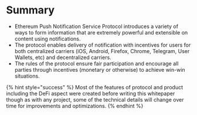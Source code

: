 # Summary

* Ethereum Push Notification Service Protocol introduces a variety of ways to form information that are extremely powerful and extensible on content using notifications.
* The protocol enables delivery of notification with incentives for users for both centralized carriers \(iOS, Android, Firefox, Chrome, Telegram, User Wallets, etc\) and decentralized carriers.
* The rules of the protocol ensure fair participation and encourage all parties through incentives \(monetary or otherwise\) to achieve win-win situations.

{% hint style="success" %}
Most of the features of protocol and product including the DeFi aspect were created before writing this whitepaper though as with any project, some of the technical details will change over time for improvements and optimizations.
{% endhint %}

